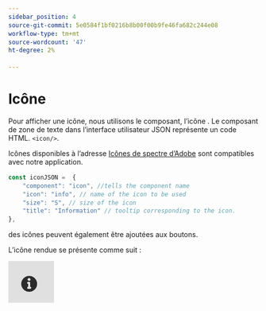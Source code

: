 ```yaml
---
sidebar_position: 4
source-git-commit: 5e0584f1bf0216b8b00f00b9fe46fa682c244e08
workflow-type: tm+mt
source-wordcount: '47'
ht-degree: 2%

---
```



# Icône

Pour afficher une icône, nous utilisons le composant, l’icône .
Le composant de zone de texte dans l’interface utilisateur JSON représente un code HTML. `<icon/>`.

Icônes disponibles à l’adresse [Icônes de spectre d’Adobe](https://spectrum.adobe.com/page/icons/) sont compatibles avec notre application.

```js title="icon.js"
const iconJSON =  {
    "component": "icon", //tells the component name
    "icon": "info", // name of the icon to be used
    "size": "S", // size of the icon
    "title": "Information" // tooltip corresponding to the icon.
},
```

des icônes peuvent également être ajoutées aux boutons.

L’icône rendue se présente comme suit :

![icon](./imgs/info_icon.png "Icône")
